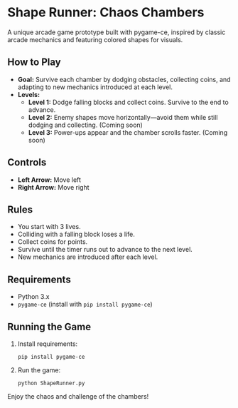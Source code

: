 # Shape Runner: Chaos Chambers

A unique arcade game prototype built with pygame-ce, inspired by classic arcade mechanics and featuring colored shapes for visuals.

## How to Play

- **Goal:** Survive each chamber by dodging obstacles, collecting coins, and adapting to new mechanics introduced at each level.
- **Levels:**
  - **Level 1:** Dodge falling blocks and collect coins. Survive to the end to advance.
  - **Level 2:** Enemy shapes move horizontally—avoid them while still dodging and collecting. (Coming soon)
  - **Level 3:** Power-ups appear and the chamber scrolls faster. (Coming soon)

## Controls

- **Left Arrow:** Move left
- **Right Arrow:** Move right

## Rules

- You start with 3 lives.
- Colliding with a falling block loses a life.
- Collect coins for points.
- Survive until the timer runs out to advance to the next level.
- New mechanics are introduced after each level.

## Requirements

- Python 3.x
- `pygame-ce` (install with `pip install pygame-ce`)

## Running the Game

1. Install requirements:
   ```
   pip install pygame-ce
   ```
2. Run the game:
   ```
   python ShapeRunner.py
   ```

Enjoy the chaos and challenge of the chambers! 